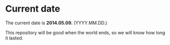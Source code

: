 # Current date

The current date is **2014.05.09.** (YYYY.MM.DD.)

This repository will be good when the world ends, so we will know how long it lasted.